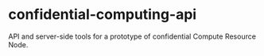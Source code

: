 # confidential-computing-api
API and server-side tools for a prototype of confidential Compute Resource Node.
